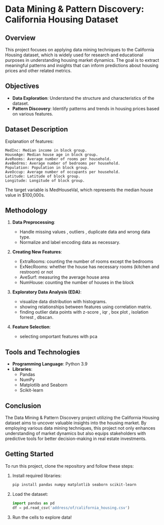 # Data Mining & Pattern Discovery: California Housing Dataset

## Overview

This project focuses on applying data mining techniques to the California Housing dataset, which is widely used for research and educational purposes in understanding housing market dynamics. The goal is to extract meaningful patterns and insights that can inform predictions about housing prices and other related metrics.

## Objectives

- **Data Exploration**: Understand the structure and characteristics of the dataset.
- **Pattern Discovery**: Identify patterns and trends in housing prices based on various features.

## Dataset Description

Explanation of features:

    MedInc: Median income in block group.
    HouseAge: Median house age in block group.
    AveRooms: Average number of rooms per household.
    AveBedrms: Average number of bedrooms per household.
    Population: Population in block group.
    AveOccup: Average number of occupants per household.
    Latitude: Latitude of block group.
    Longitude: Longitude of block group.

The target variable is MedHouseVal, which represents the median house value in $100,000s.


## Methodology

1. **Data Preprocessing**:
   - Handle missing values , outliers , duplicate data and wrong data type.
   - Normalize and label encoding data as necessary.
     
2. **Creating New Features**:
   - ExtraRooms: counting the number of rooms except the bedrooms
   - ExNecRooms: whether the house has necessary rooms (kitchen and restroom) or not
   - AveSurf: measuring the average house area
   - NumHouse: counting the number of houses in the block
     
3. **Exploratory Data Analysis (EDA)**:
   - visualize data distribution with histograms.
   - showing relationships between features using correlation matrix.
   - finding outlier data points with z-score , iqr , box plot , isolation forrest , dbscan.

4. **Feature Selection**:
   - selecting omportant features with pca

## Tools and Technologies

- **Programming Language**: Python 3.9
- **Libraries**: 
  - Pandas 
  - NumPy 
  - Matplotlib and Seaborn 
  - Scikit-learn

## Conclusion

The Data Mining & Pattern Discovery project utilizing the California Housing dataset aims to uncover valuable insights into the housing market. By employing various data mining techniques, this project not only enhances understanding of market dynamics but also equips stakeholders with predictive tools for better decision-making in real estate investments. 

## Getting Started

To run this project, clone the repository and follow these steps:

1. Install required libraries:
   ```bash
   pip install pandas numpy matplotlib seaborn scikit-learn
   ```

2. Load the dataset:
   ```python
   import pandas as pd
   df = pd.read_csv('address/of/california_housing.csv')
   ```
3. Run the cells to explore data!
